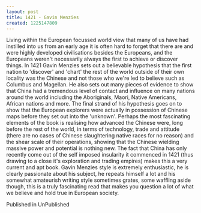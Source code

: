 ```yaml
---
layout: post
title: 1421 - Gavin Menzies
created: 1225147809
---
```

<p>Living within the European focussed world view that many of us have had instilled into us from an early age it is often hard to forget that there are and were highly developed civilisations besides the Europeans, and the Europeans weren&#39;t necessarily always the first to achieve or discover things. In 1421 Gavin Menzies sets out a believable hypothesis that the first nation to &#39;discover&#39; and &#39;chart&#39; the rest of the world outside of their own locality was the Chinese and not those who we&#39;re led to believe such as Columbus and Magellan. He also sets out many pieces of evidence to show that China had a tremendous level of contact and influence on many nations around the world including the Aboriginals, Maori, Native Americans, African nations and more. The final strand of his hypothesis goes on to show that the European explorers were actually in possession of Chinese maps before they set out into the &#39;unknown&#39;. Perhaps the most fascinating elements of the book is realising how advanced the Chinese were, long before the rest of the world, in terms of technology, trade and attitude (there are no cases of Chinese slaughtering native races for no reason) and the shear scale of their operations, showing that the Chinese wielding massive power and potential is nothing new. The fact that China has only recently come out of the self imposed insularity it commenced in 1421 (thus drawing to a close it&#39;s exploration and trading empires) makes this a very current and apt book. Gavin Menzies style is extremely enthusiastic, he is clearly passionate about his subject, he repeats himself a lot and his somewhat amateurish writing style sometimes grates, some waffling aside though, this is a truly fascinating read that makes you question a lot of what we believe and hold true in European society.</p><p>Published in UnPublished</p>
